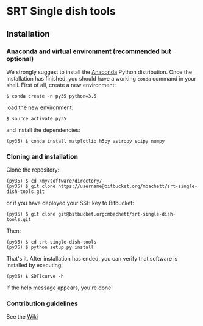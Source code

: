 # SRT Single dish tools #

## Installation

### Anaconda and virtual environment (recommended but optional)

We strongly suggest to install the
[Anaconda](https://www.continuum.io/downloads) Python distribution.
Once the installation has finished, you should have a working `conda`
command in your shell. First of all, create a new environment:

    $ conda create -n py35 python=3.5

load the new environment:

    $ source activate py35

and install the dependencies:

    (py35) $ conda install matplotlib h5py astropy scipy numpy

### Cloning and installation

Clone the repository:

    (py35) $ cd /my/software/directory/
    (py35) $ git clone https://username@bitbucket.org/mbachett/srt-single-dish-tools.git

or if you have deployed your SSH key to Bitbucket:

    (py35) $ git clone git@bitbucket.org:mbachett/srt-single-dish-tools.git

Then:

    (py35) $ cd srt-single-dish-tools
    (py35) $ python setup.py install

That's it. After installation has ended, you can verify that software is
installed by executing:

    (py35) $ SDTlcurve -h

If the help message appears, you're done!

### Contribution guidelines ###

See the [Wiki](https://bitbucket.org/mbachett/srt-single-dish-tools/wiki/Home)
